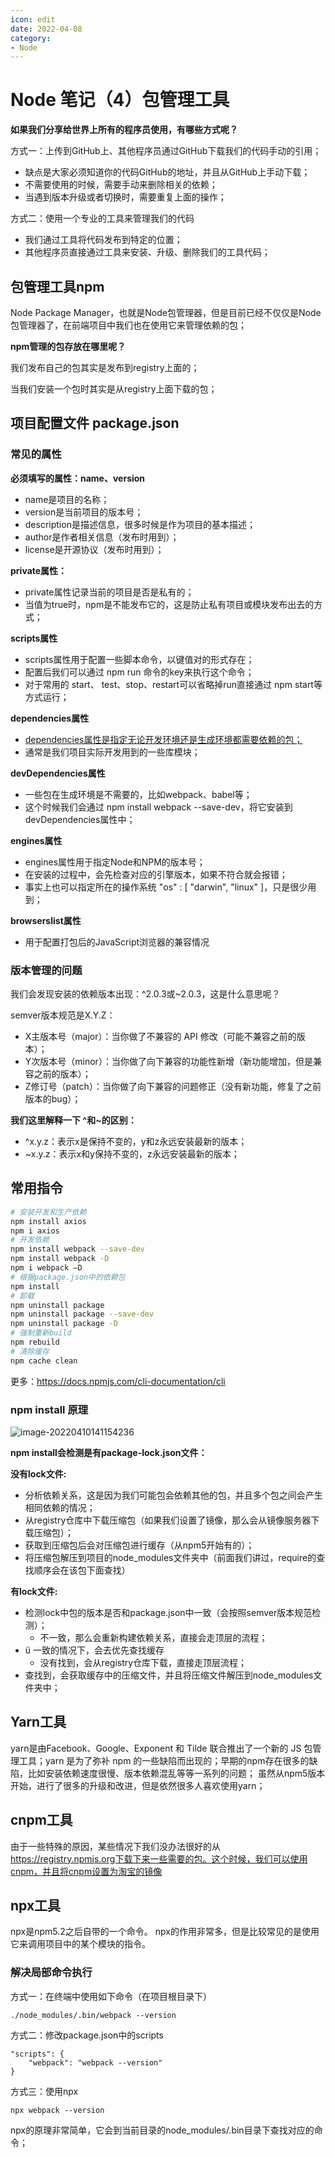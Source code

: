 ```yaml
---
icon: edit
date: 2022-04-08
category:
- Node
---
```


# Node 笔记（4）包管理工具

**如果我们分享给世界上所有的程序员使用，有哪些方式呢？**

方式一：上传到GitHub上、其他程序员通过GitHub下载我们的代码手动的引用；

- 缺点是大家必须知道你的代码GitHub的地址，并且从GitHub上手动下载；
- 不需要使用的时候，需要手动来删除相关的依赖；
- 当遇到版本升级或者切换时，需要重复上面的操作；

方式二：使用一个专业的工具来管理我们的代码

- 我们通过工具将代码发布到特定的位置；
- 其他程序员直接通过工具来安装、升级、删除我们的工具代码；

## 包管理工具npm

Node Package Manager，也就是Node包管理器，但是目前已经不仅仅是Node包管理器了，在前端项目中我们也在使用它来管理依赖的包；

 **npm管理的包存放在哪里呢？**

我们发布自己的包其实是发布到registry上面的；

当我们安装一个包时其实是从registry上面下载的包；

## 项目配置文件 package.json

### 常见的属性

**必须填写的属性：name、version**

- name是项目的名称；
- version是当前项目的版本号；
- description是描述信息，很多时候是作为项目的基本描述；
- author是作者相关信息（发布时用到）；
- license是开源协议（发布时用到）；

**private属性：**

- private属性记录当前的项目是否是私有的；
- 当值为true时，npm是不能发布它的，这是防止私有项目或模块发布出去的方式；

**scripts属性**

- scripts属性用于配置一些脚本命令，以键值对的形式存在；
- 配置后我们可以通过 npm run 命令的key来执行这个命令；
- 对于常用的 start、 test、stop、restart可以省略掉run直接通过 npm start等方式运行；

**dependencies属性**

- <u>dependencies属性是指定无论开发环境还是生成环境都需要依赖的包；</u>
- 通常是我们项目实际开发用到的一些库模块；

**devDependencies属性**

- 一些包在生成环境是不需要的，比如webpack、babel等；
- 这个时候我们会通过 npm install webpack --save-dev，将它安装到devDependencies属性中；

**engines属性**

- engines属性用于指定Node和NPM的版本号；
- 在安装的过程中，会先检查对应的引擎版本，如果不符合就会报错；
- 事实上也可以指定所在的操作系统 "os" : [ "darwin", "linux" ]，只是很少用到；

**browserslist属性**

- 用于配置打包后的JavaScript浏览器的兼容情况

### 版本管理的问题

我们会发现安装的依赖版本出现：^2.0.3或~2.0.3，这是什么意思呢？

semver版本规范是X.Y.Z：

- X主版本号（major）：当你做了不兼容的 API 修改（可能不兼容之前的版本）；
- Y次版本号（minor）：当你做了向下兼容的功能性新增（新功能增加，但是兼容之前的版本）；
- Z修订号（patch）：当你做了向下兼容的问题修正（没有新功能，修复了之前版本的bug）；

**我们这里解释一下 ^和~的区别：**

-  ^x.y.z：表示x是保持不变的，y和z永远安装最新的版本；
-  ~x.y.z：表示x和y保持不变的，z永远安装最新的版本；

## 常用指令

```sh
# 安装开发和生产依赖
npm install axios
npm i axios
# 开发依赖
npm install webpack --save-dev
npm install webpack -D
npm i webpack –D
# 根据package.json中的依赖包
npm install
# 卸载
npm uninstall package
npm uninstall package --save-dev
npm uninstall package -D
# 强制重新build
npm rebuild
# 清除缓存
npm cache clean
```

更多：https://docs.npmjs.com/cli-documentation/cli

### npm install 原理

![image-20220410141154236](https://mc-web-1259409954.cos.ap-guangzhou.myqcloud.com/MyImages/202204101411323.png)

**npm install会检测是有package-lock.json文件：**

**没有lock文件:**

- 分析依赖关系，这是因为我们可能包会依赖其他的包，并且多个包之间会产生相同依赖的情况；
- 从registry仓库中下载压缩包（如果我们设置了镜像，那么会从镜像服务器下载压缩包）；
- 获取到压缩包后会对压缩包进行缓存（从npm5开始有的）；
- 将压缩包解压到项目的node_modules文件夹中（前面我们讲过，require的查找顺序会在该包下面查找）

**有lock文件:**

- 检测lock中包的版本是否和package.json中一致（会按照semver版本规范检测）；
  - 不一致，那么会重新构建依赖关系，直接会走顶层的流程；
- ü 一致的情况下，会去优先查找缓存
  - 没有找到，会从registry仓库下载，直接走顶层流程；
-  查找到，会获取缓存中的压缩文件，并且将压缩文件解压到node_modules文件夹中；

## Yarn工具

yarn是由Facebook、Google、Exponent 和 Tilde 联合推出了一个新的 JS 包管理工具；yarn 是为了弥补 npm 的一些缺陷而出现的；早期的npm存在很多的缺陷，比如安装依赖速度很慢、版本依赖混乱等等一系列的问题； 虽然从npm5版本开始，进行了很多的升级和改进，但是依然很多人喜欢使用yarn；

## cnpm工具

由于一些特殊的原因，某些情况下我们没办法很好的从 https://registry.npmjs.org下载下来一些需要的包。这个时候，我们可以使用cnpm，并且将cnpm设置为淘宝的镜像

## npx工具

npx是npm5.2之后自带的一个命令。 npx的作用非常多，但是比较常见的是使用它来调用项目中的某个模块的指令。

### 解决局部命令执行

方式一：在终端中使用如下命令（在项目根目录下）

```
./node_modules/.bin/webpack --version
```

方式二：修改package.json中的scripts

```
"scripts": {
	"webpack": "webpack --version"
}
```

方式三：使用npx

```
npx webpack --version
```

npx的原理非常简单，它会到当前目录的node_modules/.bin目录下查找对应的命令；
